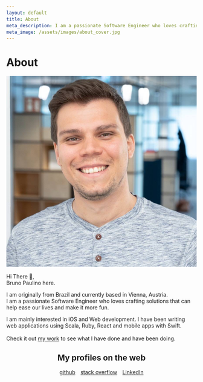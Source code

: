 ```yaml
---
layout: default
title: About
meta_description: I am a passionate Software Engineer who loves crafting solutions that can help ease our lives and make it more fun.
meta_image: /assets/images/about_cover.jpg
---
```


<div class="flex-center about-me">
	<h1>About</h1>
	<img src="/assets/images/bpaulino.jpg" class="me" alt="Bruno Paulino smiling"/>
	<p>Hi There 👋,<br/>Bruno Paulino here.</p>
    <p>
        I am originally from Brazil and currently based in Vienna, Austria.<br/>
        I am a passionate Software Engineer who loves crafting solutions that can help ease our lives and make it more fun.
    </p>
    <p>
        I am mainly interested in iOS and Web development. I have been writing web applications using Scala, Ruby, React and mobile apps with Swift.<br/><br/>Check it out <a href="/work">my work</a> to see what I have done and have been doing.<br/>
    </p>
    <div style="text-align: center; padding-bottom: 30px;">
        <h2>My profiles on the web</h2>
        <a href="https://github.com/brunojppb" style="margin-right: 10px">github</a>
        <a href="https://stackoverflow.com/users/2301092/bruno-paulino?tab=profile" style="margin-right: 10px">stack overflow</a>
        <a href="https://www.linkedin.com/in/brunojppb/">LinkedIn</a>
    </div>
</div>